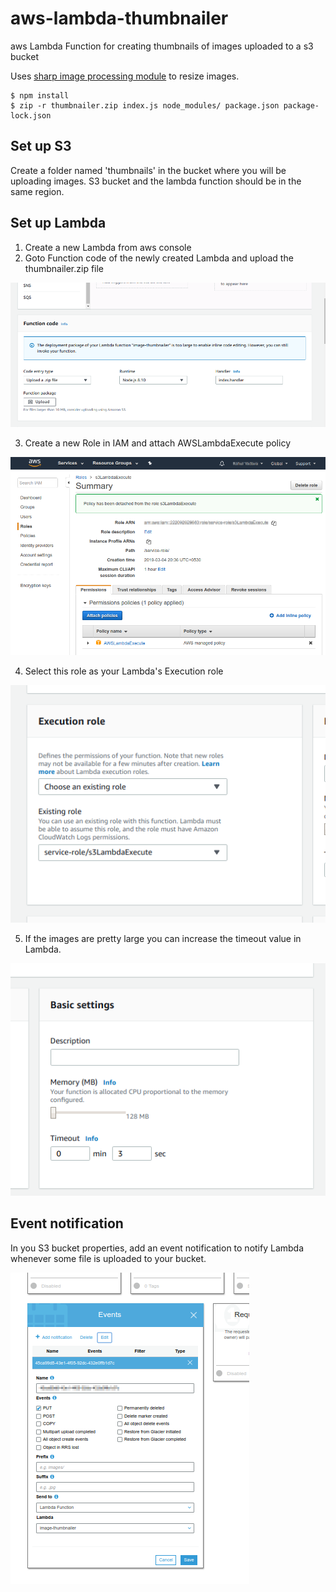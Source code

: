 # aws-lambda-thumbnailer
aws Lambda Function for creating thumbnails of images uploaded to a s3 bucket

Uses [sharp image processing module](https://github.com/lovell/sharp) to resize images.

```
$ npm install
$ zip -r thumbnailer.zip index.js node_modules/ package.json package-lock.json
```

## Set up S3
Create a folder named 'thumbnails' in the bucket where you will be uploading images.
S3 bucket and the lambda function should be in the same region.

## Set up Lambda
1. Create a new Lambda from aws console
2. Goto Function code of the newly created Lambda and upload the thumbnailer.zip file

![Screenshot](docs/images/Screenshot2.png)

3. Create a new Role in IAM and attach AWSLambdaExecute policy

![Screenshot](docs/images/Screenshot1.png)

4. Select this role as your Lambda's Execution role

![Screenshot](docs/images/Screenshot4.png)

5. If the images are pretty large you can increase the timeout value in Lambda.

![Screenshot](docs/images/Screenshot3.png) 

## Event notification
In you S3 bucket properties, add an event notification to notify Lambda whenever some file is uploaded to your bucket.

![Screenshot](docs/images/Screenshot5.png)



